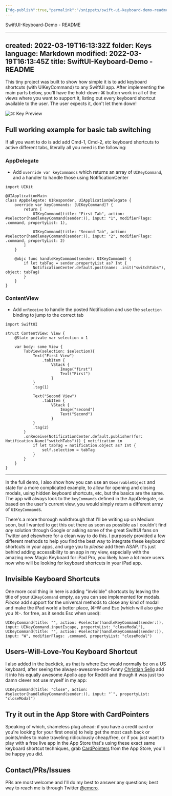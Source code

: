 ```yaml
---
{"dg-publish":true,"permalink":"/snippets/swift-ui-keyboard-demo-readme/","dgHomeLink":true,"dgPassFrontmatter":false}
---
```


SwiftUI-Keyboard-Demo - README

---
created: 2022-03-19T16:13:32Z
folder: Keys
language: Markdown
modified: 2022-03-19T16:13:45Z
title: SwiftUI-Keyboard-Demo - README
---

This tiny project was built to show how simple it is to add keyboard shortcuts (with UIKeyCommand) to any SwiftUI app.
After implementing the main parts below, you'll have the hold-down-⌘ button work in all of the views where you want to
support it, listing out every keyboard shortcut available to the user. The user expects it, don't let them down!

![⌘ Key Preview](http://cln.sh/lpJS+)

## Full working example for basic tab switching

If all you want to do is add add Cmd-1, Cmd-2, etc keyboard shortcuts to active different tabs, literally all you need is the following:

### AppDelegate
* Add `override var keyCommands` which returns an array of `UIKeyCommand`, and a handler to handle those using NotificationCenter

```
import UIKit

@UIApplicationMain
class AppDelegate: UIResponder, UIApplicationDelegate {
    override var keyCommands: [UIKeyCommand]? {
        return [
            UIKeyCommand(title: "First Tab", action: #selector(handleKeyCommand(sender:)), input: "1", modifierFlags: .command, propertyList: 1),
            
            UIKeyCommand(title: "Second Tab", action: #selector(handleKeyCommand(sender:)), input: "2", modifierFlags: .command, propertyList: 2)
        ]
    }
    
    @objc func handleKeyCommand(sender: UIKeyCommand) {
        if let tabTag = sender.propertyList as? Int {
            NotificationCenter.default.post(name: .init("switchTabs"), object: tabTag)
        }
    }
}
```

### ContentView
* Add `onReceive` to handle the posted Notification and use the `selection` binding to jump to the correct tab

```
import SwiftUI

struct ContentView: View {
    @State private var selection = 1
    
    var body: some View {
        TabView(selection: $selection){
            Text("First View")
                .tabItem {
                    VStack {
                        Image("first")
                        Text("First")
                    }
            }
            .tag(1)
            
            Text("Second View")
                .tabItem {
                    VStack {
                        Image("second")
                        Text("Second")
                    }
            }
            .tag(2)
        }
        .onReceive(NotificationCenter.default.publisher(for: Notification.Name("switchTabs"))) { notification in
            if let tabTag = notification.object as? Int {
                self.selection = tabTag
            }
        }
    }
}
```

----

In the full demo, I also show how you can use an `ObservableObject` and state for a more complicated example, to allow for opening and closing modals, using hidden keyboard shortcuts, etc, but the basics are the same. The app will always look 
to the `keyCommands` defined in the AppDelegate, so based on the user's current view, you would simply return a 
different array of `UIKeyCommand`s.

There's a more thorough walkthrough that I'll be writing up on Medium soon, but I wanted to get this out there as soon as 
possible as I couldn't find *any* solution through Google or asking some of the great SwiftUI fans on Twitter and 
elsewhere for a clean way to do this. I purposely provided a few different methods to help you find the best way to 
integrate these keyboard shortcuts in your apps, and urge you to *please* add them ASAP. It's just behind adding 
accessibility to an app in my view, especially with the amazing new Magic Keyboard for iPad Pro, you likely have a lot 
more users now who will be looking for keyboard shortcuts in your iPad app.

## Invisible Keyboard Shortcuts
One more cool thing in here is adding "invisible" shortcuts by leaving the title of your `UIKeyCommand` empty, 
as you can see implemented for modals. *Please* add support for the universal methods to close any kind of modal 
and make the iPad world a better place, ⌘-W and Esc (which will also give you ⌘-. for free, as it sends Esc when used):

```
UIKeyCommand(title: "", action: #selector(handleKeyCommand(sender:)), input: UIKeyCommand.inputEscape, propertyList: "closeModal"),
UIKeyCommand(title: "", action: #selector(handleKeyCommand(sender:)), input: "W", modifierFlags: .command, propertyList: "closeModal")
```

## Users-Will-Love-You Keyboard Shortcut
I also added in the backtick, as that is where Esc would normally be on a US keyboard, after seeing 
the always-awesome-and-funny [Christian Selig](https://twitter.com/ChristianSelig) add it into his equally awesome Apollo app 
for Reddit and though it was just too damn clever not use myself in my app:

```
UIKeyCommand(title: "Close", action: #selector(handleKeyCommand(sender:)), input: "`", propertyList: "closeModal")

```

## Try it out in the App Store with CardPointers
Speaking of which, shameless plug ahead: if you have a credit card or you're looking for your first one(s) to help get the 
most cash back or points/miles to make traveling ridiculously cheap/free, or if you just want to play with a free live 
app in the App Store that's using these exact same keyboard shortcut techniques, grab 
[CardPointers](https://apps.apple.com/us/app/cardpointers/id1472875808) from the App Store, you'll be happy you did.

## Contact/PRs/Issues
PRs are most welcome and I'll do my best to answer any questions; best way to reach me is through Twitter 
[@emcro](https://twitter.com/emcro).
